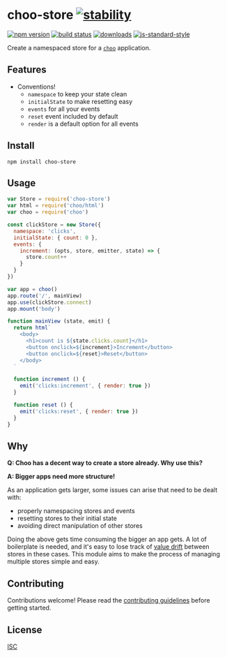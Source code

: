 # choo-store [![stability][0]][1]

[![npm version][2]][3] [![build status][4]][5]
[![downloads][8]][9] [![js-standard-style][10]][11]

Create a namespaced store for a [`choo`](https://github.com/choojs/choo) application.

[0]: https://img.shields.io/badge/stability-experimental-orange.svg?style=flat-square
[1]: https://nodejs.org/api/documentation.html#documentation_stability_index
[2]: https://img.shields.io/npm/v/choo-store.svg?style=flat-square
[3]: https://npmjs.org/package/choo-store
[4]: https://img.shields.io/travis/ungoldman/choo-store/master.svg?style=flat-square
[5]: https://travis-ci.org/ungoldman/choo-store
[8]: http://img.shields.io/npm/dm/choo-store.svg?style=flat-square
[9]: https://npmjs.org/package/choo-store
[10]: https://img.shields.io/badge/code%20style-standard-brightgreen.svg?style=flat-square
[11]: https://github.com/feross/standard

## Features

- Conventions!
  - `namespace` to keep your state clean
  - `initialState` to make resetting easy
  - `events` for all your events
  - `reset` event included by default
  - `render` is a default option for all events

## Install

```
npm install choo-store
```

## Usage

```js
var Store = require('choo-store')
var html = require('choo/html')
var choo = require('choo')

const clickStore = new Store({
  namespace: 'clicks',
  initialState: { count: 0 },
  events: {
    increment: (opts, store, emitter, state) => {
      store.count++
    }
  }
})

var app = choo()
app.route('/', mainView)
app.use(clickStore.connect)
app.mount('body')

function mainView (state, emit) {
  return html`
    <body>
      <h1>count is ${state.clicks.count}</h1>
      <button onclick=${increment}>Increment</button>
      <button onclick=${reset}>Reset</button>
    </body>
  `

  function increment () {
    emit('clicks:increment', { render: true })
  }

  function reset () {
    emit('clicks:reset', { render: true })
  }
}
```

## Why

**Q: Choo has a decent way to create a store already. Why use this?**

**A: Bigger apps need more structure!**

As an application gets larger, some issues can arise that need to be dealt with:

- properly namespacing stores and events
- resetting stores to their initial state
- avoiding direct manipulation of other stores

Doing the above gets time consuming the bigger an app gets. A lot of boilerplate is needed, and it's easy to lose track of [value drift](https://universalpaperclips.gamepedia.com/Value_Drift) between stores in these cases. This module aims to make the process of managing multiple stores simple and easy.

## Contributing

Contributions welcome! Please read the [contributing guidelines](CONTRIBUTING.md) before getting started.

## License

[ISC](LICENSE.md)
